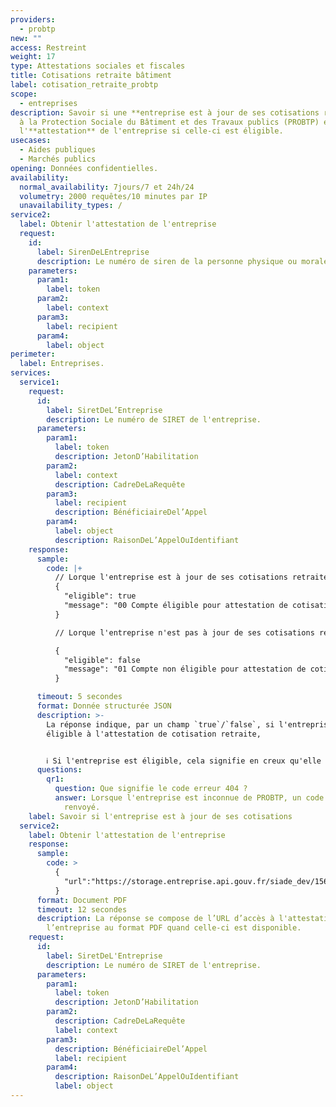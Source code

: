 ```yaml
---
providers:
  - probtp
new: ""
access: Restreint
weight: 17
type: Attestations sociales et fiscales
title: Cotisations retraite bâtiment
label: cotisation_retraite_probtp
scope:
  - entreprises
description: Savoir si une **entreprise est à jour de ses cotisations retraite**
  à la Protection Sociale du Bâtiment et des Travaux publics (PROBTP) et obtenir
  l'**attestation** de l'entreprise si celle-ci est éligible.
usecases:
  - Aides publiques
  - Marchés publics
opening: Données confidentielles.
availability:
  normal_availability: 7jours/7 et 24h/24
  volumetry: 2000 requêtes/10 minutes par IP
  unavailability_types: /
service2:
  label: Obtenir l'attestation de l'entreprise
  request:
    id:
      label: SirenDeLEntreprise
      description: Le numéro de siren de la personne physique ou morale recherchée
    parameters:
      param1:
        label: token
      param2:
        label: context
      param3:
        label: recipient
      param4:
        label: object
perimeter:
  label: Entreprises.
services:
  service1:
    request:
      id:
        label: SiretDeL’Entreprise
        description: Le numéro de SIRET de l'entreprise.
      parameters:
        param1:
          label: token
          description: JetonD’Habilitation
        param2:
          label: context
          description: CadreDeLaRequête
        param3:
          label: recipient
          description: BénéficiaireDel’Appel
        param4:
          label: object
          description: RaisonDeL’AppelOuIdentifiant
    response:
      sample:
        code: |+
          // Lorque l'entreprise est à jour de ses cotisations retraite :
          {
            "eligible": true
            "message": "00 Compte éligible pour attestation de cotisation"
          }

          // Lorque l'entreprise n'est pas à jour de ses cotisations retraite :

          {
            "eligible": false 
            "message": "01 Compte non éligible pour attestation de cotisation"
          }

      timeout: 5 secondes
      format: Donnée structurée JSON
      description: >-
        La réponse indique, par un champ `true`/`false`, si l'entreprise est
        éligible à l'attestation de cotisation retraite, 


        ℹ️ Si l'entreprise est éligible, cela signifie en creux qu'elle est en règle de ses cotisations retraites.
      questions:
        qr1:
          question: Que signifie le code erreur 404 ?
          answer: Lorsque l'entreprise est inconnue de PROBTP, un code erreur (404) est
            renvoyé.
    label: Savoir si l'entreprise est à jour de ses cotisations
  service2:
    label: Obtenir l'attestation de l'entreprise
    response:
      sample:
        code: >
          {
            "url":"https://storage.entreprise.api.gouv.fr/siade_dev/1569139162-b99824d9c764aae19a862a0af-attestation_cotisation_retraite_probtp.pdf"
          }
      format: Document PDF
      timeout: 12 secondes
      description: La réponse se compose de l’URL d’accès à l'attestation de
        l’entreprise au format PDF quand celle-ci est disponible.
    request:
      id:
        label: SiretDeL'Entreprise
        description: Le numéro de SIRET de l'entreprise.
      parameters:
        param1:
          label: token
          description: JetonD’Habilitation
        param2:
          description: CadreDeLaRequête
          label: context
        param3:
          description: BénéficiaireDel’Appel
          label: recipient
        param4:
          description: RaisonDeL’AppelOuIdentifiant
          label: object
---
```

